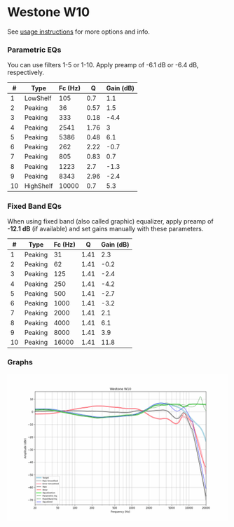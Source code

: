 # Westone W10
See [usage instructions](https://github.com/jaakkopasanen/AutoEq#usage) for more options and info.

### Parametric EQs
You can use filters 1-5 or 1-10. Apply preamp of -6.1 dB or -6.4 dB, respectively.

|   # | Type      |   Fc (Hz) |    Q |   Gain (dB) |
|-----|-----------|-----------|------|-------------|
|   1 | LowShelf  |       105 | 0.7  |         1.1 |
|   2 | Peaking   |        36 | 0.57 |         1.5 |
|   3 | Peaking   |       333 | 0.18 |        -4.4 |
|   4 | Peaking   |      2541 | 1.76 |         3   |
|   5 | Peaking   |      5386 | 0.48 |         6.1 |
|   6 | Peaking   |       262 | 2.22 |        -0.7 |
|   7 | Peaking   |       805 | 0.83 |         0.7 |
|   8 | Peaking   |      1223 | 2.7  |        -1.3 |
|   9 | Peaking   |      8343 | 2.96 |        -2.4 |
|  10 | HighShelf |     10000 | 0.7  |         5.3 |

### Fixed Band EQs
When using fixed band (also called graphic) equalizer, apply preamp of **-12.1 dB** (if available) and set gains manually with these parameters.

|   # | Type    |   Fc (Hz) |    Q |   Gain (dB) |
|-----|---------|-----------|------|-------------|
|   1 | Peaking |        31 | 1.41 |         2.3 |
|   2 | Peaking |        62 | 1.41 |        -0.2 |
|   3 | Peaking |       125 | 1.41 |        -2.4 |
|   4 | Peaking |       250 | 1.41 |        -4.2 |
|   5 | Peaking |       500 | 1.41 |        -2.7 |
|   6 | Peaking |      1000 | 1.41 |        -3.2 |
|   7 | Peaking |      2000 | 1.41 |         2.1 |
|   8 | Peaking |      4000 | 1.41 |         6.1 |
|   9 | Peaking |      8000 | 1.41 |         3.9 |
|  10 | Peaking |     16000 | 1.41 |        11.8 |

### Graphs
![](./Westone%20W10.png)
